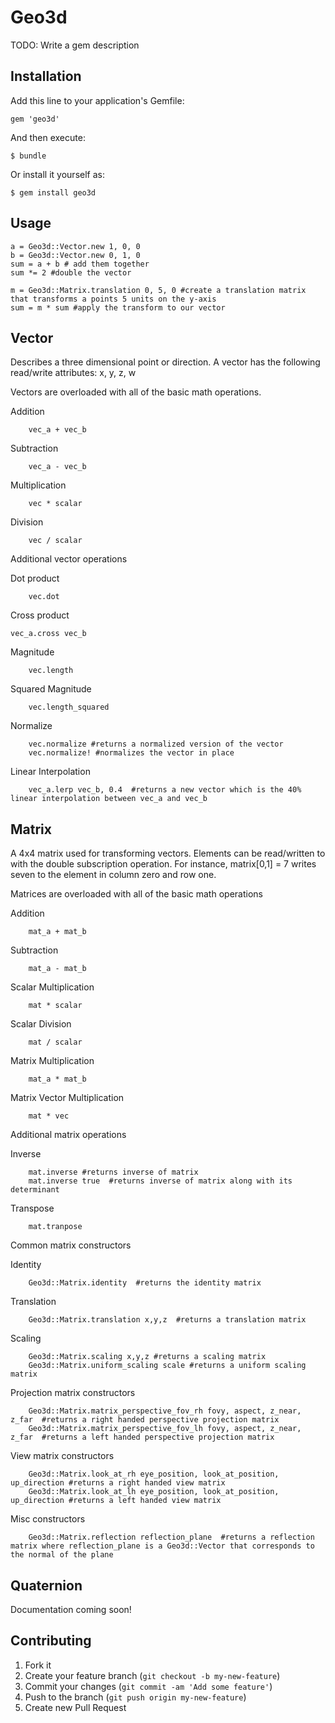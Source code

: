 # Geo3d

TODO: Write a gem description

## Installation

Add this line to your application's Gemfile:

    gem 'geo3d'

And then execute:

    $ bundle

Or install it yourself as:

    $ gem install geo3d

## Usage
```
a = Geo3d::Vector.new 1, 0, 0
b = Geo3d::Vector.new 0, 1, 0
sum = a + b # add them together
sum *= 2 #double the vector

m = Geo3d::Matrix.translation 0, 5, 0 #create a translation matrix that transforms a points 5 units on the y-axis
sum = m * sum #apply the transform to our vector
```


## Vector

Describes a three dimensional point or direction. A vector has the following read/write attributes: x, y, z, w

Vectors are overloaded with all of the basic math operations.

Addition
```
    vec_a + vec_b
```
Subtraction
```
    vec_a - vec_b
```
Multiplication
```
    vec * scalar
```
Division
```
    vec / scalar
```

Additional vector operations

Dot product
```
    vec.dot
```
Cross product
```
vec_a.cross vec_b
```
Magnitude
```
    vec.length
```
Squared Magnitude
```
    vec.length_squared
```
Normalize
```
    vec.normalize #returns a normalized version of the vector
    vec.normalize! #normalizes the vector in place
```
Linear Interpolation
```
    vec_a.lerp vec_b, 0.4  #returns a new vector which is the 40% linear interpolation between vec_a and vec_b
```


## Matrix

A 4x4 matrix used for transforming vectors. Elements can be read/written to with the double subscription operation.
For instance, matrix[0,1] = 7 writes seven to the element in column zero and row one.

Matrices are overloaded with all of the basic math operations

Addition
```
    mat_a + mat_b
```
Subtraction
```
    mat_a - mat_b
```
Scalar Multiplication
```
    mat * scalar
```
Scalar Division
```
    mat / scalar
```
Matrix Multiplication
```
    mat_a * mat_b
```
Matrix Vector Multiplication
```
    mat * vec
```


Additional matrix operations

Inverse
```
    mat.inverse #returns inverse of matrix
    mat.inverse true  #returns inverse of matrix along with its determinant
```
Transpose
```
    mat.tranpose
```

Common matrix constructors

Identity
```
    Geo3d::Matrix.identity  #returns the identity matrix
```
Translation
```
    Geo3d::Matrix.translation x,y,z  #returns a translation matrix
```
Scaling
```
    Geo3d::Matrix.scaling x,y,z #returns a scaling matrix
    Geo3d::Matrix.uniform_scaling scale #returns a uniform scaling matrix
```
Projection matrix constructors
```
    Geo3d::Matrix.matrix_perspective_fov_rh fovy, aspect, z_near, z_far  #returns a right handed perspective projection matrix
    Geo3d::Matrix.matrix_perspective_fov_lh fovy, aspect, z_near, z_far  #returns a left handed perspective projection matrix
```
View matrix constructors
```
    Geo3d::Matrix.look_at_rh eye_position, look_at_position, up_direction #returns a right handed view matrix
    Geo3d::Matrix.look_at_lh eye_position, look_at_position, up_direction #returns a left handed view matrix
```
Misc constructors
```
    Geo3d::Matrix.reflection reflection_plane  #returns a reflection matrix where reflection_plane is a Geo3d::Vector that corresponds to the normal of the plane
```


## Quaternion

Documentation coming soon!








## Contributing

1. Fork it
2. Create your feature branch (`git checkout -b my-new-feature`)
3. Commit your changes (`git commit -am 'Add some feature'`)
4. Push to the branch (`git push origin my-new-feature`)
5. Create new Pull Request
